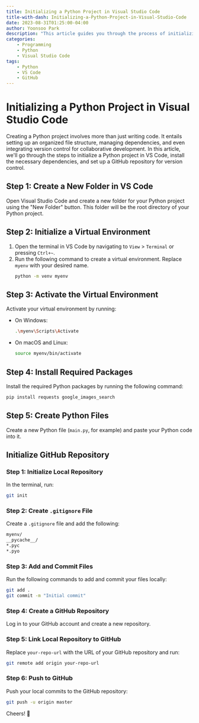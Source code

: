 ```yaml
---
title: Initializing a Python Project in Visual Studio Code
title-with-dash: Initializing-a-Python-Project-in-Visual-Studio-Code
date: 2023-08-31T01:25:00-04:00
author: Yoonsoo Park
description: "This article guides you through the process of initializing a Python project in Visual Studio Code, installing dependencies, and setting up a GitHub repository."
categories:
    - Programming
    - Python
    - Visual Studio Code
tags:
    - Python
    - VS Code
    - GitHub
---
```


# Initializing a Python Project in Visual Studio Code

Creating a Python project involves more than just writing code. It entails setting up an organized file structure, managing dependencies, and even integrating version control for collaborative development. In this article, we'll go through the steps to initialize a Python project in VS Code, install the necessary dependencies, and set up a GitHub repository for version control.

## Step 1: Create a New Folder in VS Code

Open Visual Studio Code and create a new folder for your Python project using the "New Folder" button. This folder will be the root directory of your Python project.

## Step 2: Initialize a Virtual Environment

1. Open the terminal in VS Code by navigating to `View` > `Terminal` or pressing `Ctrl+~`.
2. Run the following command to create a virtual environment. Replace `myenv` with your desired name.
    ```bash
    python -m venv myenv
    ```

## Step 3: Activate the Virtual Environment

Activate your virtual environment by running:

-   On Windows:
    ```bash
    .\myenv\Scripts\Activate
    ```
-   On macOS and Linux:
    ```bash
    source myenv/bin/activate
    ```

## Step 4: Install Required Packages

Install the required Python packages by running the following command:

```bash
pip install requests google_images_search
```

## Step 5: Create Python Files

Create a new Python file (`main.py`, for example) and paste your Python code into it.

## Initialize GitHub Repository

### Step 1: Initialize Local Repository

In the terminal, run:

```bash
git init
```

### Step 2: Create `.gitignore` File

Create a `.gitignore` file and add the following:

```bash
myenv/
__pycache__/
*.pyc
*.pyo
```

### Step 3: Add and Commit Files

Run the following commands to add and commit your files locally:

```bash
git add .
git commit -m "Initial commit"
```

### Step 4: Create a GitHub Repository

Log in to your GitHub account and create a new repository.

### Step 5: Link Local Repository to GitHub

Replace `your-repo-url` with the URL of your GitHub repository and run:

```bash
git remote add origin your-repo-url
```

### Step 6: Push to GitHub

Push your local commits to the GitHub repository:

```bash
git push -u origin master
```

Cheers! 🍺
